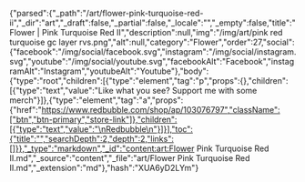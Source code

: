 {"parsed":{"_path":"/art/flower-pink-turquoise-red-ii","_dir":"art","_draft":false,"_partial":false,"_locale":"","_empty":false,"title":"Flower | Pink Turquoise Red II","description":null,"img":"/img/art/pink red turquoise gc layer rvs.png","alt":null,"category":"Flower","order":27,"social":{"facebook":"/img/social/facebook.svg","instagram":"/img/social/instagram.svg","youtube":"/img/social/youtube.svg","facebookAlt":"Facebook","instagramAlt":"Instagram","youtubeAlt":"Youtube"},"body":{"type":"root","children":[{"type":"element","tag":"p","props":{},"children":[{"type":"text","value":"Like what you see? Support me with some merch"}]},{"type":"element","tag":"a","props":{"href":"https://www.redbubble.com/shop/ap/103076797","className":["btn","btn-primary","store-link"]},"children":[{"type":"text","value":"\nRedbubble\n"}]}],"toc":{"title":"","searchDepth":2,"depth":2,"links":[]}},"_type":"markdown","_id":"content:art:Flower Pink Turquoise Red II.md","_source":"content","_file":"art/Flower Pink Turquoise Red II.md","_extension":"md"},"hash":"XUA6yD2LYm"}